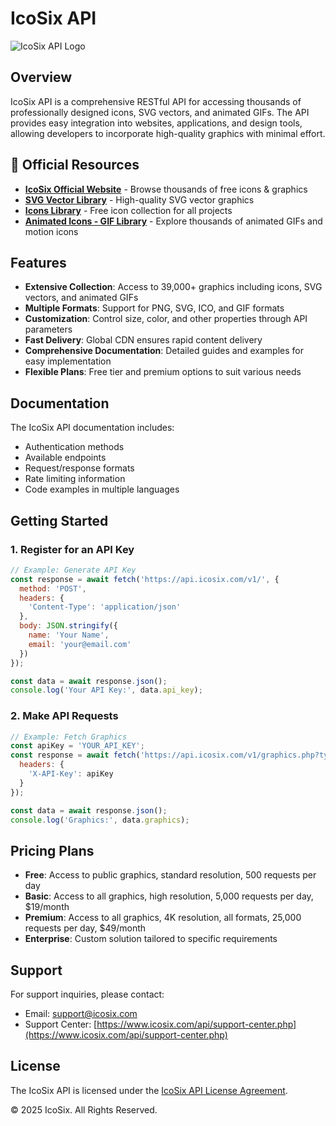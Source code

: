 # IcoSix API

![IcoSix API Logo](assets/images/icosix-logo.png)

## Overview

IcoSix API is a comprehensive RESTful API for accessing thousands of professionally designed icons, SVG vectors, and animated GIFs. The API provides easy integration into websites, applications, and design tools, allowing developers to incorporate high-quality graphics with minimal effort.

## 🔗 Official Resources

* [**IcoSix Official Website**](https://www.icosix.com/) - Browse thousands of free icons & graphics
* [**SVG Vector Library**](https://www.icosix.com/svg-vector-library) - High-quality SVG vector graphics
* [**Icons Library**](https://www.icosix.com/icon-library) - Free icon collection for all projects
* [**Animated Icons - GIF Library**](https://www.icosix.com/gif-library) - Explore thousands of animated GIFs and motion icons

## Features

- **Extensive Collection**: Access to 39,000+ graphics including icons, SVG vectors, and animated GIFs
- **Multiple Formats**: Support for PNG, SVG, ICO, and GIF formats
- **Customization**: Control size, color, and other properties through API parameters
- **Fast Delivery**: Global CDN ensures rapid content delivery
- **Comprehensive Documentation**: Detailed guides and examples for easy implementation
- **Flexible Plans**: Free tier and premium options to suit various needs

## Documentation

The IcoSix API documentation includes:

- Authentication methods
- Available endpoints
- Request/response formats
- Rate limiting information
- Code examples in multiple languages

## Getting Started

### 1. Register for an API Key

```javascript
// Example: Generate API Key
const response = await fetch('https://api.icosix.com/v1/', {
  method: 'POST',
  headers: {
    'Content-Type': 'application/json'
  },
  body: JSON.stringify({
    name: 'Your Name',
    email: 'your@email.com'
  })
});

const data = await response.json();
console.log('Your API Key:', data.api_key);
```

### 2. Make API Requests

```javascript
// Example: Fetch Graphics
const apiKey = 'YOUR_API_KEY';
const response = await fetch('https://api.icosix.com/v1/graphics.php?type=svg', {
  headers: {
    'X-API-Key': apiKey
  }
});

const data = await response.json();
console.log('Graphics:', data.graphics);
```

## Pricing Plans

- **Free**: Access to public graphics, standard resolution, 500 requests per day
- **Basic**: Access to all graphics, high resolution, 5,000 requests per day, $19/month
- **Premium**: Access to all graphics, 4K resolution, all formats, 25,000 requests per day, $49/month
- **Enterprise**: Custom solution tailored to specific requirements

## Support

For support inquiries, please contact:
- Email: support@icosix.com
- Support Center: [https://www.icosix.com/api/support-center.php](https://www.icosix.com/api/support-center.php)

## License

The IcoSix API is licensed under the [IcoSix API License Agreement](https://api.icosix.com/license.html).

© 2025 IcoSix. All Rights Reserved. 
